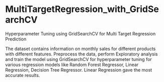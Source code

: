 # MultiTargetRegression_with_GridSearchCV
Hyperparameter Tuning using GridSearchCV for Multi Target Regression Prediction

The dataset contains information on monthly sales for different products with different features.
Preprocess the data, perform Exploratory analysis and train the model using GridSearchCV for hyperparameter tuning for various regression models like Random Forest Regressor, Linear Regression, Decision Tree Regressor. 
Linear Regression gave the most accurate results.
